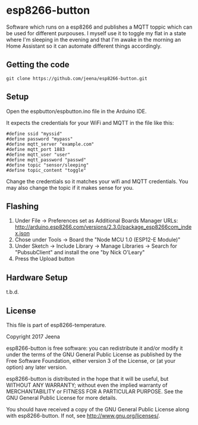 # esp8266-button

Software which runs on a esp8266 and publishes a MQTT toppic which can
be used for different purpouses. I myself use it to toggle my flat in
a state where I'm sleeping in the evening and that I'm awake in the
morning an Home Assistant so it can automate different things accordingly.

## Getting the code

    git clone https://github.com/jeena/esp8266-button.git

## Setup

Open the espbutton/espbutton.ino file in the Arduino IDE.

It expects the credentials for your WiFi and MQTT in the file like this:

    #define ssid "myssid"
    #define password "mypass"
    #define mqtt_server "example.com"
    #define mqtt_port 1883
    #define mqtt_user "user"
    #define mqtt_password "passwd"
    #define topic "sensor/sleeping"
    #define topic_content "toggle"

Change the credentials so it matches your wifi and MQTT credentials. You
may also change the topic if it makes sense for you.

## Flashing

1. Under File -> Preferences set as Additional Boards Manager URLs:
   http://arduino.esp8266.com/versions/2.3.0/package_esp8266com_index.json
2. Chose under Tools -> Board the "Node MCU 1.0 (ESP12-E Module)"
3. Under Sketch -> Include Library -> Manage Libraries -> Search for
   "PubsubClient" and install the one "by Nick O'Leary" 
4. Press the Upload button

## Hardware Setup

t.b.d.

## License

This file is part of esp8266-temperature.

Copyright 2017 Jeena

esp8266-button is free software: you can redistribute it and/or modify it under the terms of the GNU General Public License as published by the Free Software Foundation, either version 3 of the License, or (at your option) any later version.

esp8266-button is distributed in the hope that it will be useful, but WITHOUT ANY WARRANTY; without even the implied warranty of MERCHANTABILITY or FITNESS FOR A PARTICULAR PURPOSE. See the GNU General Public License for more details.

You should have received a copy of the GNU General Public License along with esp8266-button. If not, see http://www.gnu.org/licenses/.
